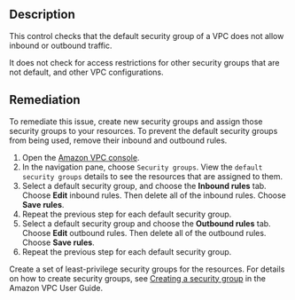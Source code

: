 ## Description

This control checks that the default security group of a VPC does not allow inbound or outbound traffic.

It does not check for access restrictions for other security groups that are not default, and other VPC configurations.

## Remediation

To remediate this issue, create new security groups and assign those security groups to your resources. To prevent the default security groups from being used, remove their inbound and outbound rules.

1. Open the [Amazon VPC console](https://console.aws.amazon.com/vpc/).
2. In the navigation pane, choose `Security groups`. View the `default security groups` details to see the resources that are assigned to them.
3. Select a default security group, and choose the **Inbound rules** tab. Choose **Edit** inbound rules. Then delete all of the inbound rules. Choose **Save rules**.
4. Repeat the previous step for each default security group.
5. Select a default security group and choose the **Outbound rules** tab. Choose **Edit** outbound rules. Then delete all of the outbound rules. Choose **Save rules**.
6. Repeat the previous step for each default security group.

Create a set of least-privilege security groups for the resources. For details on how to create security groups, see [Creating a security group](https://docs.aws.amazon.com/vpc/latest/userguide/VPC_SecurityGroups.html#CreatingSecurityGroups) in the Amazon VPC User Guide.